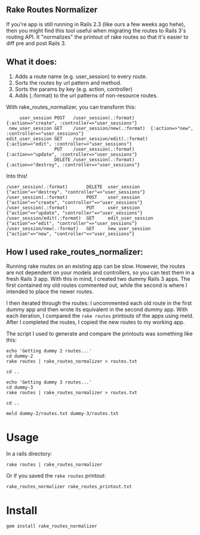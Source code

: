 Rake Routes Normalizer
------------------------

If you're app is still running in Rails 2.3 (like ours a few weeks ago hehe), then you might find this tool useful when migrating the routes to Rails 3's routing API. It "normalizes" the printout of rake routes so that it's easier to diff pre and post Rails 3.

What it does:
-------------

1. Adds a route name (e.g. user_session) to every route.
2. Sorts the routes by url pattern and  method.
3. Sorts the params by key (e.g. action, controller)
4. Adds (.:format) to the url patterns of non-resource routes.

With rake_routes_normalizer, you can transform this:

         user_session POST   /user_session(.:format)      {:action=>"create", :controller=>"user_sessions"}
     new_user_session GET    /user_session/new(.:format)  {:action=>"new", :controller=>"user_sessions"}
    edit_user_session GET    /user_session/edit(.:format) {:action=>"edit", :controller=>"user_sessions"}
                      PUT    /user_session(.:format)      {:action=>"update", :controller=>"user_sessions"}
                      DELETE /user_session(.:format)      {:action=>"destroy", :controller=>"user_sessions"}

Into this!

    /user_session(.:format)       DELETE  user_session        {"action"=>"destroy", "controller"=>"user_sessions"}
    /user_session(.:format)       POST    user_session        {"action"=>"create", "controller"=>"user_sessions"}
    /user_session(.:format)       PUT     user_session        {"action"=>"update", "controller"=>"user_sessions"}
    /user_session/edit(.:format)  GET     edit_user_session   {"action"=>"edit", "controller"=>"user_sessions"}
    /user_session/new(.:format)   GET     new_user_session    {"action"=>"new", "controller"=>"user_sessions"}

How I used rake_routes_normalizer:
----------------------------------

Running rake routes on an existing app can be slow. However, the routes are not dependent on your models and controllers, so you can test them in a fresh Rails 3 app. With this in mind, I created two dummy Rails 3 apps. The first contained my old routes commented out, while the second is where I intended to place the newer routes.

I then iterated through the routes: I uncommented each old route in the first dummy app and then wrote its equivalent in the second dummy app. With each iteration, I compared the `rake routes` printouts of the apps using meld. After I completed the routes, I copied the new routes to my working app.

The script I used to generate and compare the printouts was something like this:

    echo 'Getting dummy 2 routes...'
    cd dummy-2
    rake routes | rake_routes_normalizer > routes.txt

    cd ..

    echo 'Getting dummy 3 routes...'
    cd dummy-3
    rake routes | rake_routes_normalizer > routes.txt

    cd ..

    meld dummy-2/routes.txt dummy-3/routes.txt

Usage
=====

In a rails directory:

    rake routes | rake_routes_normalizer

Or if you saved the `rake routes` printout:

    rake_routes_normalizer rake_routes_printout.txt

Install
=======

    gem install rake_routes_normalizer


